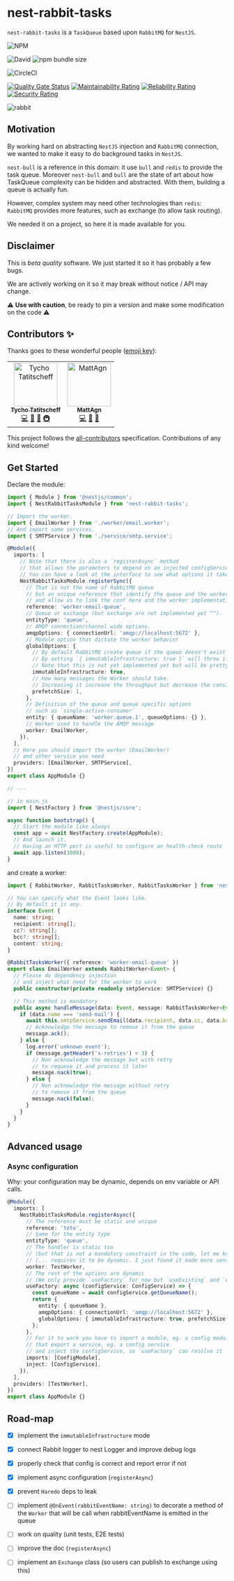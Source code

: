 # nest-rabbit-tasks

`nest-rabbit-tasks` is a `TaskQueue` based upon `RabbitMQ` for `NestJS`.

![NPM](https://img.shields.io/npm/l/nest-rabbit-tasks?style=for-the-badge)

![David](https://img.shields.io/david/bamlab/nest-rabbit-tasks?style=for-the-badge) ![npm bundle size](https://img.shields.io/bundlephobia/minzip/nest-rabbit-tasks?style=for-the-badge)

![CircleCI](https://img.shields.io/circleci/build/github/bamlab/nest-rabbit-tasks/master?style=for-the-badge&token=87ce85715999b1f7547ed34c569cb60d339f9894)

[![Quality Gate Status](https://sonarcloud.io/api/project_badges/measure?project=bamlab_nest-rabbit-tasks&metric=alert_status)](https://sonarcloud.io/dashboard?id=bamlab_nest-rabbit-tasks) [![Maintainability Rating](https://sonarcloud.io/api/project_badges/measure?project=bamlab_nest-rabbit-tasks&metric=sqale_rating)](https://sonarcloud.io/dashboard?id=bamlab_nest-rabbit-tasks) [![Reliability Rating](https://sonarcloud.io/api/project_badges/measure?project=bamlab_nest-rabbit-tasks&metric=reliability_rating)](https://sonarcloud.io/dashboard?id=bamlab_nest-rabbit-tasks) [![Security Rating](https://sonarcloud.io/api/project_badges/measure?project=bamlab_nest-rabbit-tasks&metric=security_rating)](https://sonarcloud.io/dashboard?id=bamlab_nest-rabbit-tasks)

![rabbit](https://images.unsplash.com/photo-1480554840075-72cbdabbf689?ixlib=rb-1.2.1&auto=format&fit=crop&w=3300&q=80)

## Motivation

By working hard on abstracting `NestJS` injection and `RabbitMQ` connection, we wanted to make it easy to do background tasks in `NestJS`.

`nest-bull` is a reference in this domain: it use `bull` and `redis` to provide the task queue. Moreover `nest-bull` and `bull` are the state of art about
how TaskQueue complexity can be hidden and abstracted. With them, building a queue is actually fun.

However, complex system may need other technologies than `redis`: `RabbitMQ` provides more features, such as exchange (to allow task routing).

We needed it on a project, so here it is made available for you.

## Disclaimer

This is _beta quality_ software. We just started it so it has probably a few bugs.

We are actively working on it so it may break without notice / API may change.

:warning: **Use with caution**, be ready to pin a version and make some modification on the code :warning:

## Contributors ✨

Thanks goes to these wonderful people ([emoji key](https://allcontributors.org/docs/en/emoji-key)):

<!-- ALL-CONTRIBUTORS-LIST:START - Do not remove or modify this section -->
<!-- prettier-ignore-start -->
<!-- markdownlint-disable -->
<table>
  <tr>
    <td align="center"><a href="https://twitter.com/TychoTa"><img src="https://avatars2.githubusercontent.com/u/13785185?v=4" width="100px;" alt="Tycho Tatitscheff"/><br /><sub><b>Tycho Tatitscheff</b></sub></a><br /><a href="https://github.com/bamlab/nest-rabbit-tasks/commits?author=tychota" title="Code">💻</a> <a href="https://github.com/bamlab/nest-rabbit-tasks/commits?author=tychota" title="Documentation">📖</a> <a href="#ideas-tychota" title="Ideas, Planning, & Feedback">🤔</a> <a href="#infra-tychota" title="Infrastructure (Hosting, Build-Tools, etc)">🚇</a></td>
    <td align="center"><a href="https://github.com/MattAgn"><img src="https://avatars3.githubusercontent.com/u/32499425?v=4" width="100px;" alt="MattAgn"/><br /><sub><b>MattAgn</b></sub></a><br /><a href="https://github.com/bamlab/nest-rabbit-tasks/commits?author=MattAgn" title="Code">💻</a> <a href="https://github.com/bamlab/nest-rabbit-tasks/commits?author=MattAgn" title="Documentation">📖</a> <a href="#ideas-MattAgn" title="Ideas, Planning, & Feedback">🤔</a></td>
  </tr>
</table>

<!-- markdownlint-enable -->
<!-- prettier-ignore-end -->
<!-- ALL-CONTRIBUTORS-LIST:END -->

This project follows the [all-contributors](https://github.com/all-contributors/all-contributors) specification.
Contributions of any kind welcome!

## Get Started

Declare the module:

```ts
import { Module } from '@nestjs/common';
import { NestRabbitTasksModule } from 'nest-rabbit-tasks';

// Import the worker.
import { EmailWorker } from './worker/email.worker';
// And import some services.
import { SMTPService } from './service/smtp.service';

@Module({
  imports: [
    // Note that there is also a `registerAsync` method
    // that allows the parameters to depend on an injected configService.
    // You can have a look at the interface to see what options it takes.
    NestRabbitTasksModule.registerSync({
      // That is not the name of RabbitMQ queue
      // but an unique reference that identify the queue and the worker
      // and allow us to link the conf here and the worker implementation there
      reference: 'worker-email-queue',
      // Queue or exchange (but exchange are not implemented yet ^^).
      entityType: 'queue',
      // AMQP connection/channel wide options.
      amqpOptions: { connectionUrl: 'amqp://localhost:5672' },
      // Module option that dictate the worker behavior
      globalOptions: {
        // By default RabbitMQ create queue if the queue doesn't exist
        // By setting `{ immutableInfrastructure: true }` will throw if the queue does not exist
        // Note that this is not yet implemented yet but will be pretty soon
        immutableInfrastructure: true,
        // How many messages the Worker should take.
        // Increasing it increase the throughput but decrease the consistency
        prefetchSize: 1,
      },
      // Definition of the queue and queue specific options
      // such as `single-active-consumer`
      entity: { queueName: 'worker.queue.1', queueOptions: {} },
      // Worker used to handle the AMQP message
      worker: EmailWorker,
    }),
  ],
  // Here you should import the worker (EmailWorker)
  // and other service you need
  providers: [EmailWorker, SMTPService],
})
export class AppModule {}

// ---

// in main.js
import { NestFactory } from '@nestjs/core';

async function bootstrap() {
  // Start the module like always
  const app = await NestFactory.create(AppModule);
  // And launch it.
  // Having an HTTP port is useful to configure an health-check route
  await app.listen(3000);
}
```

and create a worker:

```ts
import { RabbitWorker, RabbitTasksWorker, RabbitTasksWorker } from 'nest-rabbit-tasks';

// You can specify what the Event looks like.
// By default it is any.
interface Event {
  name: string;
  recipient: string[];
  cc?: string[];
  bcc?: string[];
  content: string;
}

@RabbitTasksWorker({ reference: 'worker-email-queue' })
export class EmailWorker extends RabbitWorker<Event> {
  // Please do dependency injection
  // and inject what need for the worker to work
  public constructor(private readonly smtpService: SMTPService) {}

  // This method is mandatory
  public async handleMessage(data: Event, message: RabbitTasksWorker<Event, void>) {
    if (data.name === 'send-mail') {
      await this.smtpService.sendEmail(data.recipient, data.cc, data.bcc, data.content);
      // Acknowledge the message to remove it from the queue
      message.ack();
    } else {
      log.error('unknown event');
      if (message.getHeader('x-retries') < 3) {
        // Non acknowledge the message but with retry
        // to requeue it and process it later
        message.nack(true);
      } else {
        // Non acknowledge the message without retry
        // to remove it from the queue
        message.nack(false);
      }
    }
  }
}
```

## Advanced usage

### Async configuration

Why: your configuration may be dynamic, depends on env variable or API calls.

```ts
@Module({
  imports: [
    NestRabbitTasksModule.registerAsync({
      // The reference must be static and unique
      reference: 'toto',
      // Same for the entity type
      entityType: 'queue',
      // The handler is static too
      // (but that is not a mandatory constraint in the code, let me know if you have usages that)
      // (... requires it to be dynamic. I just found it made more sense like this in my use cases.)
      worker: TestWorker,
      // The rest of the options are dynamic
      // (We only provide `useFactory` for now but `useExisting` and `useClass` can be easily implemented)
      useFactory: async (configService: ConfigService) => {
        const queueName = await configService.getQueueName();
        return {
          entity: { queueName },
          amqpOptions: { connectionUrl: 'amqp://localhost:5672' },
          globalOptions: { immutableInfrastructure: true, prefetchSize: 1 },
        };
      },
      // For it to work you have to import a module, eg. a config module
      // that export a service, eg. a config service
      // and inject the configService, so `useFactory` can resolve it
      imports: [ConfigModule],
      inject: [ConfigService],
    }),
  ],
  providers: [TestWorker],
})
export class AppModule {}
```

## Road-map

- [x] implement the `immutableInfrastructure` mode
- [x] connect Rabbit logger to nest Logger and improve debug logs
- [x] properly check that config is correct and report error if not
- [x] implement async configuration (`registerAsync`)
- [x] prevent `Haredo` deps to leak
- [ ] implement `@OnEvent(rabbitEventName: string)` to decorate a method of the `Worker` that will be call when rabbitEventName is emitted in the queue
- [ ] work on quality (unit tests, E2E tests)
- [ ] improve the doc (`registerAsync`)

- [ ] implement an `Exchange` class (so users can publish to exchange using this)
